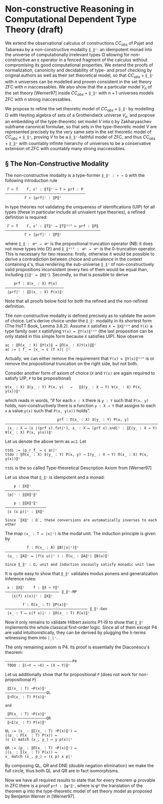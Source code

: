 Non-constructive Reasoning in Computational Dependent Type Theory (draft)
=========================================================================

We extend the observational calculus of constructions $CC_{obs}$ of Pujet and Tabareau by
a non-constructive modality `‖_‖ᶜ`: an idempotent monad into the universe of computationally
irrelevant types Ω allowing for non-constructive an ε operator in a fenced fragment of the
calculus without compromising its good computational properties. We extend the proofs
of normalization, canonicity and decidability of type- and proof checking by original authors
as well as their set theoretical model, so that $CC_{obs}$ + `‖_‖ᶜ` with $n$ universes can be
modelled and proven consistent in the set theory ZFC with $n$ inaccessables. We also show
that the a particular model $V_n$ of the set theory [Werner97] inside $CC_{obs}$ + `‖_‖ᶜ` with
$n + 1$ universes models ZFC with $n$ strong inaccessables.

We propose to refine the set theoretic model of $CC_{obs}$ + `‖_‖ᶜ` by modelling Ω with Heyting
algebra of sets of a Grothendieck universe $V_κ$, and propose an embedding of the type-theoretic
set model $V$ into `Ω` by Zakharyaschev subframe canonical formulae, so that sets in the
type-theoretic model $V$ are represented precisely by the very same sets in the set theoretic
model of $CC_{obs}$ + `‖_‖ᶜ`, proving $V$ to be a `‖_‖ᶜ`-faithful model of ZFC, and thus
$CC_{obs}$ + `‖_‖ᶜ` with countably infinite hierarchy of universes to be a conservative
extension of ZFC with countably many strong inaccessibles.


<!--

Let `V := Σ(\P : Ω -> Ω) ∃(\P' : (Ω -> Ω) -> Ω) ‖∀P'(P)‖ᶜ = ‖∀P`‖ᶜ

For every element of some s : V_i we have

Define globalize(s : Vᵢ) : V
sup(\f : Π(T : 𝒰ⁱ) (T -> Vᵢ)) => (
(\set : Ω ↦ ??),
(\pred : (Ω -> Ω) ↦ ??),
??
)

  --->

§ The Non-Constructive Modality
-------------------------------

The non-constructive modality is a type-former `‖_‖ᶜ : ∗ → Ω` with the following introduction rule

```
 Γ ⊢ T    Γ, εᵀ : ‖T‖ᶜ → T ⊢ prf : P
—————————————————————————————————————
         Γ ⊢ |prf|ᶜ : ‖P‖ᶜ
```

In type theories not validating the uniqueness of identifications (UIP) for all types (these
in particular include all univalent type theories), a refined definition is required:

```
 Γ ⊢ T    Γ, εᵀ : ‖T‖ᶜ → ‖T‖ᵁᴵᴾ ⊢ prf : ‖P‖
————————————————————————————————————————————
         Γ ⊢ |prf|ᶜ : ‖P‖ᶜ
```

where `‖_‖ : 𝒰ⁿ → 𝒰ⁿ` is the propositional truncation operator (NB: it does not move types into Ω!)
and `‖_‖ᵁᴵᴾ : 𝒰ⁿ → 𝒰ⁿ` is the 0-truncation operator.
This is necessary for two reasons: firstly, otherwise it would be possible to derive a contradiction
between choice and univalence in the context containing ε's, thus rendering the sub-universe `‖_‖ᶜ` of
non-constructively valid propositions inconsistent (every two of them would be equal than, including
`‖1‖ᶜ = ‖0‖ᶜ`). Secondly, so that is possible to derive
```
    prf : ∃(x̲ : X) P(x)
———————————————————————————
 |prf|ᶜ : ‖Σ(x̲ : X) P(x)‖ᶜ
```

Note that all proofs below hold for both the refined and the non-refined definition.

The non-constructive modality is defined precisely as to validate the axiom of choice. Let's
derive choice under the `‖_‖ᶜ` modality in its shortest form (The HoTT Book, Lemma 3.8.2). Assume
`X` satisfies `X = ‖X‖ᵁᴵᴾ` and `Y(x)` a type family over `X` satisfying `Y(x) = ‖Y(x)‖ᵁᴵᴾ` (the last
proposition can be only stated in this simple form because `X` satisfies UIP). Now observe
```
ac : ‖Π(x̲ : X) ‖Y(x)‖ → ‖Π(x̲ : X)Y(x)‖‖ᶜ
ac := | f̲ ↦ |x̲ ↦ ε (f x)| |ᶜ
```
Actually, we can either remove the requirement that `Y(x) = ‖Y(x)‖ᵁᴵᴾ` is or remove the
propositional truncation on the right side, but not both.

Consider another form of axiom of choice (`X` and `Y(x)` are again required to satisfy
UIP, `P` to be propositional)

```
∀(x̲ : X) ∃(y̲ : Y) P(x, y)   →   ‖∃(y̲ : X → Y) ∀(x̲ : X) P(x, y(x))‖ᶜ
```

which reads in words, “if for each `x : X` there is `y : Y` such that `P(x, y)` holds,
non-constructively there is a function `y : X → Y` that assigns to each `x` a value `y(x)`
such that `P(x, y(x))` holds”.

```
                        prf : Π(x̲ : X) ∃(y̲ : Y) P(x, y)
——————————————————————————————————————————————————————————————————————————————————————————
 |x̲ : X ↦ (ε |(prf x).fst|ᶜ), x̲ : X ↦ (prf x).snd|ᶜ : ‖Σ(y̲ : X → Y) ∀(x̲ : X) P(x, y(x))‖ᶜ
```

Let us denote the above term as `ac2`. Let
```
ttdi := |p̲r̲f̲ ↦ ε ac|ᶜ
ttdo : ‖Π(x̲ : X) ∃(y̲ : Y) P(x, y) → Σ(y̲ : X → Y) Π(x̲ : X) P(x, y(x))‖ᶜ
```

`ttdi` is the so called Type-theoretical Description Axiom from [Werner97]

Let us show that `‖_‖ᶜ` is idempotent and a monad:
```
    p : ‖X‖ᶜ
————————————————
 |p|ᶜ : ‖‖X‖ᶜ‖ᶜ

    p : ‖‖X‖ᶜ‖ᶜ
———————————————————
 |ε (ε p)|ᶜ : ‖X‖ᶜ

Since `‖X‖ᶜ : Ω`, these conversions are automatically inverses to each other
```


The map `(x̲ : T ↦ |x|ᶜ)` is the modal unit. The induction principle is given by
```
          f : Π(x̲ : A) ‖B(|x|ᶜ)‖ᶜ
———————————————————————————————————————————————
 (u̲ : ‖A‖ᶜ ↦ |f(ε u)|ᶜ ) : Π(u̲ : ‖A‖ᶜ) ‖B(u)‖ᶜ

Since ‖_‖ᶜ : Ω, unit and induction vacously satisfy monadic unit laws
```

It is quite easy to show that `‖_‖ᶜ` validates modus ponens and generalization inference rules:

```
 x : ‖X‖ᶜ    f : ‖X → Y‖ᶜ
————————————————————————— ‖_‖ᶜ-MP
   |ε(f) ε(x)|ᶜ : ‖X‖ᶜ

        f : Π(x̲ : T) ‖P(x)‖ᶜ
—————————————————————————————————————— ‖_‖ᶜ-Gen
 |x̲ : T ↦ ε(f x)|ᶜ : ‖Π(x̲ : T) P(x)‖ᶜ
```

Now it only remains to validate Hilbert axioms P1-I9 to show that `‖_‖ᶜ` implements the whole
classical first-order logic. Since all of them except P4 are valid intuitionistically, they
can be derived by plugging the λ-terms witnessing them into `|_|ᶜ`.

The only remaining axiom is P4. Its proof is essentially the Diaconescu's theorem:
```
———————————————————————————————P4
 TODO : ‖(¬Y → ¬X) → (X → Y)‖ᶜ

```

Let us additionally show that for propositional `P` (does not work for non-propositional `P`)
```
 ‖Σ(x̲ : T) ¬P(x)‖ᶜ
———————————————————QL
 ‖¬Π(x̲ : T) P(x)‖ᶜ

and

 ‖Π(x̲ : T) ¬P(x)‖ᶜ
————–——————————————QR
 ‖¬Σ(x̲ : T) P(x)‖ᶜ

QL := (s̲ : ‖Σ(x̲ : T) ¬P(x)‖ᶜ) ↦
|(p̲ : Π(x̲ : T) P(x)) ↦
(ε s) match (x̲, y̲) ↦ y p(x)|ᶜ

QR := (p̲ : ‖Π(x̲ : T) ¬P(x)‖ᶜ) ↦
|(s̲ : Σ(x̲ : T) P(x)) ↦
s̲ match (x̲, p̲) ↦ (ε p) x p|ᶜ
```

By composing QL, QR and DNE (double negation elimination) we make the full circle,
thus both QL and QR are in fact isomorphisms.

Now we have all required results to state that for every theorem φ provable in ZFC
there is a proof `prf : ‖φⱽ‖ᶜ`, where is φⱽ the translation of the theorem φ into
the type-theoretic model of set theory model as proposed by Benjamin Werner in
[Werner97].

<!--
§ Completely impredicative model of sets
----------------------------------------

The universe of `Ω` has quite rich structure intuitionistically. In particular, it countably many
inequivalent undecided propostions:
```
WLEM₁ := ∀(\P : Ω) (¬P ∨ ¬¬P)
WLEMₙ := ∀(\P₁ ... \Pₙ : Ω) ⋁(\i ≠ \j) (¬Pᵢ -> ¬Pⱼ) ∨ ¬⋀(\k) ¬Pₖ
```

Each of the above propositions implies all propositions below, but the reverse implication not possible[1].
Let us define
```
WLEM₀ := ¬∀(\n : Nat) ¬(WLEM(n + 1) -> WLEM(n))
```
which is implied by any reverse implication and implies all other WLEMₙ.

Let us define the relation `(∈) : Ω -> Ω -> Ω` by
```
X ∈ Y := (X -> Y) ∧ ((Y -> X) -> WLEM₀)
```

Note that with this definition `(X ∈ X) -> WLEM₀`.

With this relation, the propositions LEMₙ model sets, representing finite ordinals.
```
WLEM₀ ⋍ {}
WLEM₁ ⋍ { {} }
WLEM₂ ⋍ { {}, { {} } }
```

We hope to extend this construction for infinite sets. Note that for any family `q : I -> Ω` of
propositions, the proposition `¬∀(\i : I) ¬q(i)` is implied by each single `q(i)`. Let
```
sup(q) := ∀(\P : Ω) (P ∨ P -> ¬∀(\i : I) ¬q(i))
```

`sup(q)` retains the property of being implied by each single `q(i)`, and has additional property
that implication `X -> sup((_ ↦ X))` is a constructive taboo, and that being applied to empty family
it also produces a constructive taboo. By adjusting the definition of `WLEM₀` (and thus (∈)) we
hope to achieve that supremum of empty family turns out to be the empty set, and supremum of the
constant family `(_ ↦ X)` and does not contain itself. Then we hope (possibly adjusting the definition
of `sup`) to achieve that the sub-universe of Ω generated by `sup` to be a model of ZFC set theory
with respect to the relation (∈). Then we want to characterize this universe as propositions generated
by classes satisfying (∈)-induction. We hope to provide the model of CC_obs + |_| such that such
propositions are modelled essentially by the sets they denote, and ultimately show concervativity.


§ Extracting equalities from non-constructive proofs
----------------------------------------------------

In the theory we propose so far, there is no way to extract anything from the fenced
non-constructive fragment. Conjecture: no problems would be introduced by the rule
```
Г, x y : I ⊢ prf : ‖x = y‖ᶜ
---------------------------
     ↡prf : (x = y)
```
for purely inductive types `I`. This rule is certainly not admissible for universes
including Ω without ruining canonicity, and probably also not admissible for function
types. But we don't yet see how it could ruin computational properties if only applicable
for the types for which we know in advance (that is can observe from the type definition)
they have decidable equality.
-->
